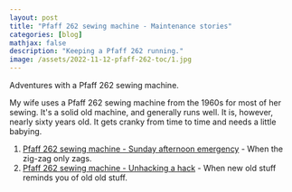 ```yaml
---
layout: post
title: "Pfaff 262 sewing machine - Maintenance stories"
categories: [blog]
mathjax: false
description: "Keeping a Pfaff 262 running."
image: /assets/2022-11-12-pfaff-262-toc/1.jpg
---
```

Adventures with a Pfaff 262 sewing machine.

My wife uses a Pfaff 262 sewing machine from the 1960s for most of her sewing.  It's a solid old machine, and generally runs well.  It is, however, nearly sixty years old.  It gets cranky from time to time and needs a little babying.

1. [Pfaff 262 sewing machine - Sunday afternoon emergency](pfaff-262-zigzag) - When the zig-zag only zags.
2. [Pfaff 262 sewing machine - Unhacking a hack](pfaff-262-unhack) - When new old stuff reminds you of old old stuff.

